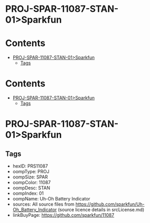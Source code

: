 
PROJ-SPAR-11087-STAN-01>Sparkfun
================================

Contents
========

* [PROJ-SPAR-11087-STAN-01>Sparkfun](#proj-spar-11087-stan-01sparkfun)
	* [Tags](#tags)

Contents
========

* [PROJ-SPAR-11087-STAN-01>Sparkfun](#proj-spar-11087-stan-01sparkfun)
	* [Tags](#tags)

# PROJ-SPAR-11087-STAN-01>Sparkfun

## Tags

- hexID: PRS11087
- oompType: PROJ
- oompSize: SPAR
- oompColor: 11087
- oompDesc: STAN
- oompIndex: 01
- oompName: Uh-Oh Battery Indicator
- sources: All source files from https://github.com/sparkfun/Uh-Oh_Battery_Indicator (source licence details in srcLicense.md)
- linkBuyPage: https://github.com/sparkfun/11087

